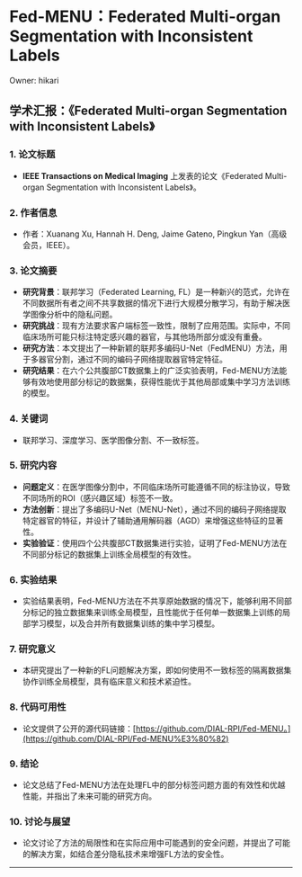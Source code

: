 # Fed-MENU：Federated Multi-organ Segmentation with Inconsistent Labels

Owner: hikari

## 学术汇报：《Federated Multi-organ Segmentation with Inconsistent Labels》

### 1. 论文标题

- **IEEE Transactions on Medical Imaging** 上发表的论文《Federated Multi-organ Segmentation with Inconsistent Labels》。

### 2. 作者信息

- 作者：Xuanang Xu, Hannah H. Deng, Jaime Gateno, Pingkun Yan（高级会员，IEEE）。

### 3. 论文摘要

- **研究背景**：联邦学习（Federated Learning, FL）是一种新兴的范式，允许在不同数据所有者之间不共享数据的情况下进行大规模分散学习，有助于解决医学图像分析中的隐私问题。
- **研究挑战**：现有方法要求客户端标签一致性，限制了应用范围。实际中，不同临床场所可能只标注特定感兴趣的器官，与其他场所部分或没有重叠。
- **研究方法**：本文提出了一种新颖的联邦多编码U-Net（FedMENU）方法，用于多器官分割，通过不同的编码子网络提取器官特定特征。
- **研究结果**：在六个公共腹部CT数据集上的广泛实验表明，Fed-MENU方法能够有效地使用部分标记的数据集，获得性能优于其他局部或集中学习方法训练的模型。

### 4. 关键词

- 联邦学习、深度学习、医学图像分割、不一致标签。

### 5. 研究内容

- **问题定义**：在医学图像分割中，不同临床场所可能遵循不同的标注协议，导致不同场所的ROI（感兴趣区域）标签不一致。
- **方法创新**：提出了多编码U-Net（MENU-Net），通过不同的编码子网络提取特定器官的特征，并设计了辅助通用解码器（AGD）来增强这些特征的显著性。
- **实验验证**：使用四个公共腹部CT数据集进行实验，证明了Fed-MENU方法在不同部分标记的数据集上训练全局模型的有效性。

### 6. 实验结果

- 实验结果表明，Fed-MENU方法在不共享原始数据的情况下，能够利用不同部分标记的独立数据集来训练全局模型，且性能优于任何单一数据集上训练的局部学习模型，以及合并所有数据集训练的集中学习模型。

### 7. 研究意义

- 本研究提出了一种新的FL问题解决方案，即如何使用不一致标签的隔离数据集协作训练全局模型，具有临床意义和技术紧迫性。

### 8. 代码可用性

- 论文提供了公开的源代码链接：[https://github.com/DIAL-RPI/Fed-MENU。](https://github.com/DIAL-RPI/Fed-MENU%E3%80%82)

### 9. 结论

- 论文总结了Fed-MENU方法在处理FL中的部分标签问题方面的有效性和优越性能，并指出了未来可能的研究方向。

### 10. 讨论与展望

- 论文讨论了方法的局限性和在实际应用中可能遇到的安全问题，并提出了可能的解决方案，如结合差分隐私技术来增强FL方法的安全性。

---